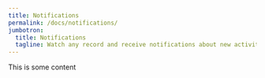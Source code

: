 ```yaml
---
title: Notifications
permalink: /docs/notifications/
jumbotron:
  title: Notifications
  tagline: Watch any record and receive notifications about new activity
---
```


This is some content